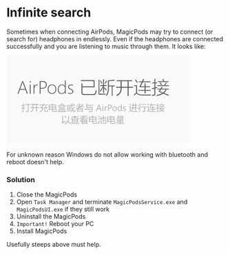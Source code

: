 # Infinite search

Sometimes when connecting AirPods, MagicPods may try to connect (or search for) headphones in endlessly. Even if the headphones are connected successfully and you are listening to music through them.
It looks like:

![](media/InfiniteSearch.gif)

For unknown reason Windows do not allow working with bluetooth and reboot doesn't help.

### Solution

1. Close the MagicPods
2. Open `Task Manager` and terminate `MagicPodsService.exe` and `MagicPodsUI.exe` if they still work
3. Uninstall the MagicPods
4. `Important!` Reboot your PC
5. Install MagicPods

Usefully steeps above must help. 